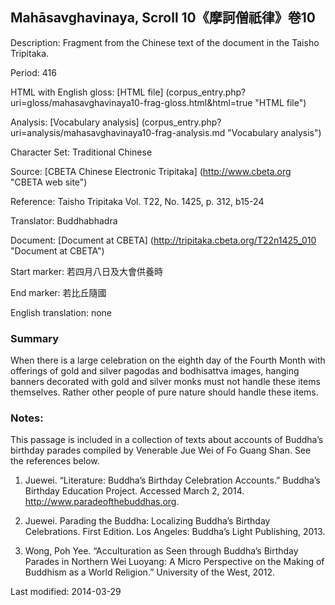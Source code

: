 ## Mahāsavghavinaya, Scroll 10《摩訶僧祇律》卷10

Description: Fragment from the Chinese text of the document in the Taisho Tripitaka.

Period: 416

HTML with English gloss: [HTML file] (corpus_entry.php?uri=gloss/mahasavghavinaya10-frag-gloss.html&html=true "HTML file")

Analysis: [Vocabulary analysis] (corpus_entry.php?uri=analysis/mahasavghavinaya10-frag-analysis.md "Vocabulary analysis")

Character Set: Traditional Chinese

Source: [CBETA Chinese Electronic Tripitaka] (http://www.cbeta.org "CBETA web site")

Reference: Taisho Tripitaka Vol. T22, No. 1425, p. 312, b15-24

Translator: Buddhabhadra

Document: [Document at CBETA] (http://tripitaka.cbeta.org/T22n1425_010 "Document at CBETA")

Start marker: 若四月八日及大會供養時

End marker: 若比丘隨國

English translation: none

### Summary

When there is a large celebration on the eighth day of the Fourth Month with offerings of gold and silver pagodas and bodhisattva images, hanging banners decorated with gold and silver monks must not handle these items themselves. Rather other people of pure nature should handle these items.

### Notes:
This passage is included in a collection of texts about accounts of Buddha’s birthday parades compiled by Venerable Jue Wei of Fo Guang Shan. See the references below.

1. Juewei. “Literature: Buddha’s Birthday Celebration Accounts.” Buddha’s Birthday Education Project. Accessed March 2, 2014. <a href="http://www.paradeofthebuddhas.org">http://www.paradeofthebuddhas.org</a>.

2. Juewei. Parading the Buddha: Localizing Buddha’s Birthday Celebrations. First Edition. Los Angeles: Buddha’s Light Publishing, 2013.

3. Wong, Poh Yee. “Acculturation as Seen through Buddha’s Birthday Parades in Northern Wei Luoyang: A Micro Perspective on the Making of Buddhism as a World Religion.” University of the West, 2012.

Last modified: 2014-03-29
